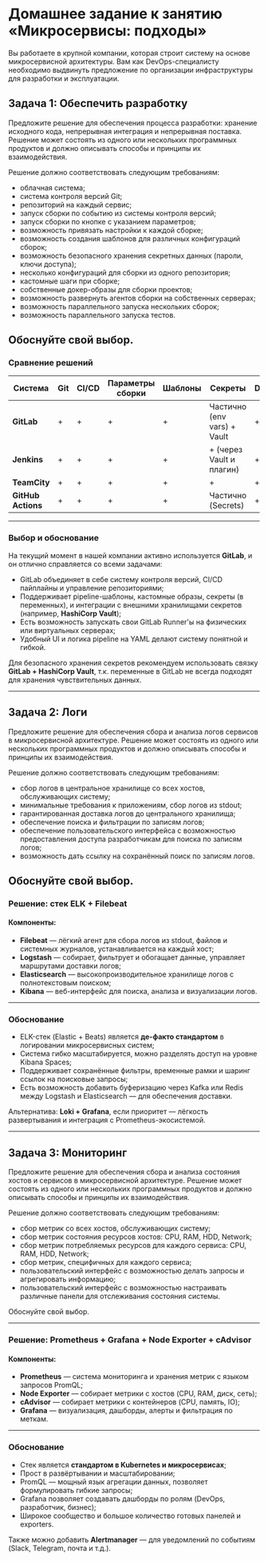 # Домашнее задание к занятию «Микросервисы: подходы»

Вы работаете в крупной компании, которая строит систему на основе микросервисной архитектуры.
Вам как DevOps-специалисту необходимо выдвинуть предложение по организации инфраструктуры для разработки и эксплуатации.


## Задача 1: Обеспечить разработку

Предложите решение для обеспечения процесса разработки: хранение исходного кода, непрерывная интеграция и непрерывная поставка. 
Решение может состоять из одного или нескольких программных продуктов и должно описывать способы и принципы их взаимодействия.

Решение должно соответствовать следующим требованиям:
- облачная система;
- система контроля версий Git;
- репозиторий на каждый сервис;
- запуск сборки по событию из системы контроля версий;
- запуск сборки по кнопке с указанием параметров;
- возможность привязать настройки к каждой сборке;
- возможность создания шаблонов для различных конфигураций сборок;
- возможность безопасного хранения секретных данных (пароли, ключи доступа);
- несколько конфигураций для сборки из одного репозитория;
- кастомные шаги при сборке;
- собственные докер-образы для сборки проектов;
- возможность развернуть агентов сборки на собственных серверах;
- возможность параллельного запуска нескольких сборок;
- возможность параллельного запуска тестов.

Обоснуйте свой выбор.
---

### Сравнение решений

| Система            | Git | CI/CD | Параметры сборки | Шаблоны | Секреты                     | Docker | Самостоятельные агенты | UI |
| ------------------ | --- | ----- | ---------------- | ------- | --------------------------- | ------ | ---------------------- | -- |
| **GitLab**         | +   | +     | +                | +       | Частично (env vars) + Vault | +      | +                      | +  |
| **Jenkins**        | +   | +     | +                | +       | + (через Vault и плагин)    | +      | +                      | +  |
| **TeamCity**       | +   | +     | +                | +       | +                           | +      | +                      | +  |
| **GitHub Actions** | +   | +     | +                | +       | Частично (Secrets)          | +      | -                      | +  |

---

### Выбор и обоснование

На текущий момент в нашей компании активно используется **GitLab**, и он отлично справляется со всеми задачами:

* GitLab объединяет в себе систему контроля версий, CI/CD пайплайны и управление репозиториями;
* Поддерживает pipeline-шаблоны, кастомные образы, секреты (в переменных), и интеграции с внешними хранилищами секретов (например, **HashiCorp Vault**);
* Есть возможность запускать свои GitLab Runner'ы на физических или виртуальных серверах;
* Удобный UI и логика pipeline на YAML делают систему понятной и гибкой.

Для безопасного хранения секретов рекомендуем использовать связку **GitLab + HashiCorp Vault**, т.к. переменные в GitLab не всегда подходят для хранения чувствительных данных.

---

## Задача 2: Логи

Предложите решение для обеспечения сбора и анализа логов сервисов в микросервисной архитектуре.
Решение может состоять из одного или нескольких программных продуктов и должно описывать способы и принципы их взаимодействия.

Решение должно соответствовать следующим требованиям:
- сбор логов в центральное хранилище со всех хостов, обслуживающих систему;
- минимальные требования к приложениям, сбор логов из stdout;
- гарантированная доставка логов до центрального хранилища;
- обеспечение поиска и фильтрации по записям логов;
- обеспечение пользовательского интерфейса с возможностью предоставления доступа разработчикам для поиска по записям логов;
- возможность дать ссылку на сохранённый поиск по записям логов.

Обоснуйте свой выбор.
---

### Решение: стек **ELK + Filebeat**

#### Компоненты:

* **Filebeat** — лёгкий агент для сбора логов из stdout, файлов и системных журналов, устанавливается на каждый хост;
* **Logstash** — собирает, фильтрует и обогащает данные, управляет маршрутами доставки логов;
* **Elasticsearch** — высокопроизводительное хранилище логов с полнотекстовым поиском;
* **Kibana** — веб-интерфейс для поиска, анализа и визуализации логов.

---

### Обоснование

* ELK-стек (Elastic + Beats) является **де-факто стандартом** в логировании микросервисных систем;
* Система гибко масштабируется, можно разделять доступ на уровне Kibana Spaces;
* Поддерживает сохранённые фильтры, временные рамки и шаринг ссылок на поисковые запросы;
* Есть возможность добавить буферизацию через Kafka или Redis между Logstash и Elasticsearch — для обеспечения доставки.

Альтернатива: **Loki + Grafana**, если приоритет — лёгкость развертывания и интеграция с Prometheus-экосистемой.

---

## Задача 3: Мониторинг

Предложите решение для обеспечения сбора и анализа состояния хостов и сервисов в микросервисной архитектуре.
Решение может состоять из одного или нескольких программных продуктов и должно описывать способы и принципы их взаимодействия.

Решение должно соответствовать следующим требованиям:
- сбор метрик со всех хостов, обслуживающих систему;
- сбор метрик состояния ресурсов хостов: CPU, RAM, HDD, Network;
- сбор метрик потребляемых ресурсов для каждого сервиса: CPU, RAM, HDD, Network;
- сбор метрик, специфичных для каждого сервиса;
- пользовательский интерфейс с возможностью делать запросы и агрегировать информацию;
- пользовательский интерфейс с возможностью настраивать различные панели для отслеживания состояния системы.

Обоснуйте свой выбор.

---

### Решение: **Prometheus + Grafana + Node Exporter + cAdvisor**

#### Компоненты:

* **Prometheus** — система мониторинга и хранения метрик с языком запросов PromQL;
* **Node Exporter** — собирает метрики с хостов (CPU, RAM, диск, сеть);
* **cAdvisor** — собирает метрики с контейнеров (CPU, память, IO);
* **Grafana** — визуализация, дашборды, алерты и фильтрация по меткам.

---

### Обоснование

* Стек является **стандартом в Kubernetes и микросервисах**;
* Прост в развёртывании и масштабировании;
* PromQL — мощный язык агрегации данных, позволяет формулировать гибкие запросы;
* Grafana позволяет создавать дашборды по ролям (DevOps, разработчик, бизнес);
* Широкое сообщество и большое количество готовых панелей и exporters.

Также можно добавить **Alertmanager** — для уведомлений по событиям (Slack, Telegram, почта и т.д.).
